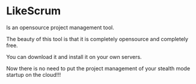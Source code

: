 LikeScrum
=============

Is an opensource project management tool.

The beauty of this tool is that it is completely opensource and completely free.

You can download it and install it on your own servers. 

Now there is no need to put the project management of your stealth mode startup on the cloud!!!